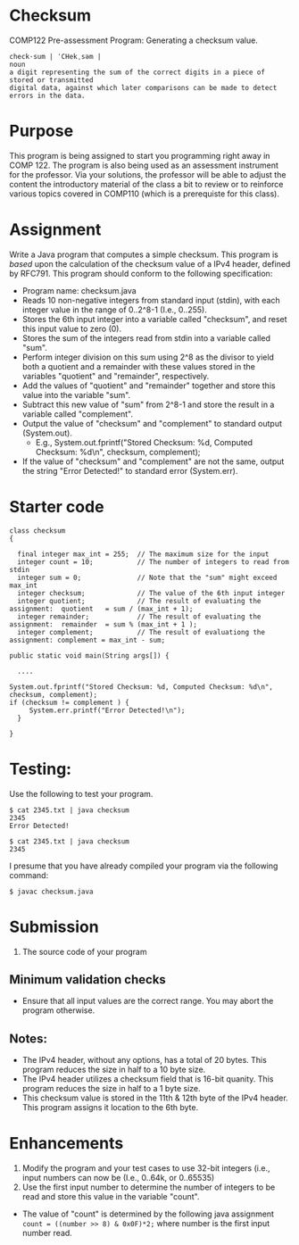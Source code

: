 # Checksum
COMP122 Pre-assessment Program: Generating a checksum value.

```
check·sum | ˈCHekˌsəm |
noun
a digit representing the sum of the correct digits in a piece of stored or transmitted 
digital data, against which later comparisons can be made to detect errors in the data.
```


# Purpose
This program is being assigned to start you programming right away in COMP 122.  The program is also being used as an assessment instrument for the professor.  Via your solutions, the professor will be able to adjust the content the introductory material of the class a bit to review or to reinforce various topics covered in COMP110 (which is a prerequiste for this class). 


# Assignment
Write a Java program that computes a simple checksum.  This program is *based* upon the calculation of the checksum value of a IPv4 header, defined by RFC791. This program should conform to the following specification:

* Program name: checksum.java
* Reads 10 non-negative integers from standard input (stdin), with each integer value in the range of 0..2^8-1 (I.e., 0..255).
* Stores the 6th input integer into a variable called "checksum", and reset this input value to zero (0).
* Stores the sum of the integers read from stdin into a variable called "sum".
* Perform integer division on this sum using 2^8 as the divisor to yield both a quotient and a remainder with these values stored in the variables "quotient" and "remainder", respectively.
* Add the values of "quotient" and "remainder" together and store this value into the variable "sum".
* Subtract this new value of "sum" from 2^8-1 and store the result in a variable called "complement".
* Output the value of "checksum" and "complement" to standard output (System.out).
  * E.g., System.out.fprintf("Stored Checksum: %d, Computed Checksum: %d\n", checksum, complement);
* If the value of "checksum" and "complement" are not the same, output the string "Error Detected!" to standard error (System.err).

# Starter code

```
class checksum  
{  

  final integer max_int = 255;  // The maximum size for the input
  integer count = 10;           // The number of integers to read from stdin
  integer sum = 0;              // Note that the "sum" might exceed max_int
  integer checksum;             // The value of the 6th input integer
  integer quotient;             // The result of evaluating the assignment:  quotient   = sum / (max_int + 1);
  integer remainder;            // The result of evaluating the assignment:  remainder  = sum % (max_int + 1 );
  integer complement;           // The result of evaluationg the assignment: complement = max_int - sum;

public static void main(String args[]) {

  ....
  
System.out.fprintf("Stored Checksum: %d, Computed Checksum: %d\n", checksum, complement);
if (checksum != complement ) {
     System.err.printf("Error Detected!\n");  
  }
  
}
```

# Testing:
Use the following to test your program.

```
$ cat 2345.txt | java checksum
2345
Error Detected!
```
```
$ cat 2345.txt | java checksum
2345
```

I presume that you have already compiled your program via the following command:
```
$ javac checksum.java
```


# Submission
1. The source code of your program


## Minimum validation checks
* Ensure that all input values are the correct range.  You may abort the program otherwise.

## Notes:
* The IPv4 header, without any options, has a total of 20 bytes. This program reduces the size in half to a 10 byte size.
* The IPv4 header utilizes a checksum field that is 16-bit quanity. This program reduces the size in half to a 1 byte size.
* This checksum value is stored in the 11th & 12th byte of the IPv4 header. This program assigns it location to the 6th byte.

# Enhancements
1. Modify the program and your test cases to use 32-bit integers (i.e., input numbers can now be (I.e., 0..64k, or 0..65535)
1. Use the first input number to determine the number of integers to be read and store this value in the variable "count".  
  * The value of "count" is determined by the following java assignment `count = ((number >> 8) & 0x0F)*2;` where number is the first input number read.


